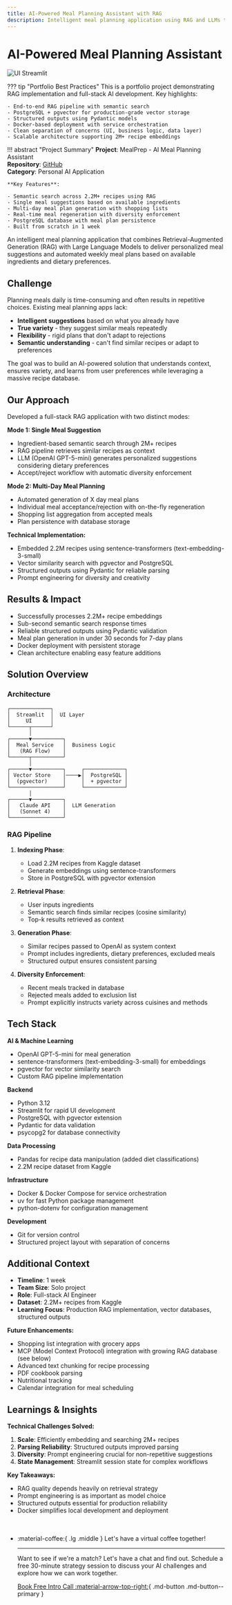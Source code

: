 ```yaml
---
title: AI-Powered Meal Planning Assistant with RAG
description: Intelligent meal planning application using RAG and LLMs to suggest personalized meals and generate weekly plans from 2M+ recipes
---
```


# AI-Powered Meal Planning Assistant
![UI Streamlit](../../assets/ai_meal_planner.png)

??? tip "Portfolio Best Practices"
    This is a portfolio project demonstrating RAG implementation and full-stack AI development. Key highlights:
    
    - End-to-end RAG pipeline with semantic search
    - PostgreSQL + pgvector for production-grade vector storage
    - Structured outputs using Pydantic models
    - Docker-based deployment with service orchestration
    - Clean separation of concerns (UI, business logic, data layer)
    - Scalable architecture supporting 2M+ recipe embeddings

!!! abstract "Project Summary"
    **Project**: MealPrep - AI Meal Planning Assistant  
    **Repository**: [GitHub](https://github.com/KSchachmatov/mealprep)  
    **Category**: Personal AI Application  
    
    **Key Features**:
    
    - Semantic search across 2.2M+ recipes using RAG
    - Single meal suggestions based on available ingredients
    - Multi-day meal plan generation with shopping lists
    - Real-time meal regeneration with diversity enforcement
    - PostgreSQL database with meal plan persistence
    - Built from scratch in 1 week

An intelligent meal planning application that combines Retrieval-Augmented Generation (RAG) with Large Language Models to deliver personalized meal suggestions and automated weekly meal plans based on available ingredients and dietary preferences.

## Challenge

Planning meals daily is time-consuming and often results in repetitive choices. Existing meal planning apps lack:

- **Intelligent suggestions** based on what you already have
- **True variety** - they suggest similar meals repeatedly
- **Flexibility** - rigid plans that don't adapt to rejections
- **Semantic understanding** - can't find similar recipes or adapt to preferences

The goal was to build an AI-powered solution that understands context, ensures variety, and learns from user preferences while leveraging a massive recipe database.

## Our Approach

Developed a full-stack RAG application with two distinct modes:

**Mode 1: Single Meal Suggestion**

- Ingredient-based semantic search through 2M+ recipes
- RAG pipeline retrieves similar recipes as context
- LLM (OpenAI GPT-5-mini) generates personalized suggestions considering dietary preferences
- Accept/reject workflow with automatic diversity enforcement

**Mode 2: Multi-Day Meal Planning**

- Automated generation of X day meal plans
- Individual meal acceptance/rejection with on-the-fly regeneration
- Shopping list aggregation from accepted meals
- Plan persistence with database storage

**Technical Implementation:**

- Embedded 2.2M recipes using sentence-transformers (text-embedding-3-small)
- Vector similarity search with pgvector and PostgreSQL
- Structured outputs using Pydantic for reliable parsing
- Prompt engineering for diversity and creativity

## Results & Impact

- Successfully processes 2.2M+ recipe embeddings
- Sub-second semantic search response times
- Reliable structured outputs using Pydantic validation
- Meal plan generation in under 30 seconds for 7-day plans
- Docker deployment with persistent storage
- Clean architecture enabling easy feature additions

## Solution Overview

### Architecture

```
┌─────────────┐
│  Streamlit  │  UI Layer
│     UI      │
└──────┬──────┘
       │
┌──────▼──────────┐
│  Meal Service   │  Business Logic
│   (RAG Flow)    │
└──────┬──────────┘
       │
┌──────▼──────────┐     ┌─────────────┐
│ Vector Store    │────▶│  PostgreSQL │
│  (pgvector)     │     │  + pgvector │
└─────────────────┘     └─────────────┘
       │
┌──────▼──────────┐
│   Claude API    │  LLM Generation
│   (Sonnet 4)    │
└─────────────────┘
```

### RAG Pipeline

1.  **Indexing Phase**:

    - Load 2.2M recipes from Kaggle dataset
    - Generate embeddings using sentence-transformers
    - Store in PostgreSQL with pgvector extension

2.  **Retrieval Phase**:

    - User inputs ingredients
    - Semantic search finds similar recipes (cosine similarity)
    - Top-k results retrieved as context

3.  **Generation Phase**:

    - Similar recipes passed to OpenAI as system context
    - Prompt includes ingredients, dietary preferences, excluded meals
    - Structured output ensures consistent parsing

4.  **Diversity Enforcement**:

    - Recent meals tracked in database
    - Rejected meals added to exclusion list
    - Prompt explicitly instructs variety across cuisines and methods
    
## Tech Stack

**AI & Machine Learning**

- OpenAI GPT-5-mini for meal generation
- sentence-transformers (text-embedding-3-small) for embeddings
- pgvector for vector similarity search
- Custom RAG pipeline implementation

**Backend**

- Python 3.12
- Streamlit for rapid UI development
- PostgreSQL with pgvector extension
- Pydantic for data validation
- psycopg2 for database connectivity

**Data Processing**

- Pandas for recipe data manipulation (added diet classifications)
- 2.2M recipe dataset from Kaggle

**Infrastructure**

- Docker & Docker Compose for service orchestration
- uv for fast Python package management
- python-dotenv for configuration management

**Development**

- Git for version control
- Structured project layout with separation of concerns

## Additional Context

- **Timeline**: 1 week
- **Team Size**: Solo project
- **Role**: Full-stack AI Engineer
- **Dataset**: 2.2M+ recipes from Kaggle
- **Learning Focus**: Production RAG implementation, vector databases, structured outputs

**Future Enhancements:**

- Shopping list integration with grocery apps
- MCP (Model Context Protocol) integration with growing RAG database (see below)
- Advanced text chunking for recipe processing
- PDF cookbook parsing
- Nutritional tracking
- Calendar integration for meal scheduling

## Learnings & Insights

**Technical Challenges Solved:**

1. **Scale**: Efficiently embedding and searching 2M+ recipes
2. **Parsing Reliability**: Structured outputs improved parsing
3. **Diversity**: Prompt engineering crucial for non-repetitive suggestions
4. **State Management**: Streamlit session state for complex workflows

**Key Takeaways:**

- RAG quality depends heavily on retrieval strategy
- Prompt engineering is as important as model choice
- Structured outputs essential for production reliability
- Docker simplifies local development and deployment

<div class="grid cards" style="margin-top: 3rem" markdown>

-   :material-coffee:{ .lg .middle } Let's have a virtual coffee together!

    ---
    
    Want to see if we're a match? Let's have a chat and find out. Schedule a free 30-minute strategy session to discuss your AI challenges and explore how we can work together.

    [Book Free Intro Call :material-arrow-top-right:](https://calendly.com/kate-data/introduction-call){ .md-button .md-button--primary }

</div>